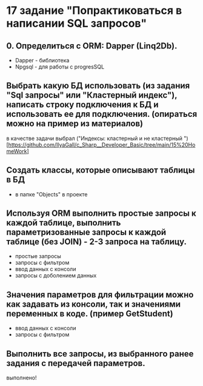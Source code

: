 # 17 задание "Попрактиковаться в написании SQL запросов"

## 0. Определиться с ORM: Dapper (Linq2Db).

* Dapper - библиотека
* Npgsql - для работы с progresSQL


## Выбрать какую БД использовать (из задания "Sql запросы" или "Кластерный индекс"), написать строку подключения к БД и использовать ее для подключения. (опираться можно на пример из материалов)

в качестве задачи выбрал ("Индексы: кластерный и не кластерный ")[https://github.com/IlyaGall/c_Sharp__Developer_Basic/tree/main/15%20HomeWork]


## Создать классы, которые описывают таблицы в БД
 
* в папке "Objects" в проекте

## Используя ORM выполнить простые запросы к каждой таблице, выполнить параметризованные запросы к каждой таблице (без JOIN) - 2-3 запроса на таблицу. 

* простые запросы
* запросы с фильтром
* ввод данных с консоли
* запросы с доболением данных

## Значения параметров для фильтрации можно как задавать из консоли, так и значениями переменных в коде. (пример GetStudent)

* ввод данных с консоли 
* запросы с фильтром

## Выполнить все запросы, из выбранного ранее задания с передачей параметров.

выполнено!





